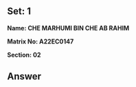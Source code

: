 ## Set: 1

**Name: CHE MARHUMI BIN CHE AB RAHIM**

**Matrix No: A22EC0147**

**Section: 02**

## Answer


